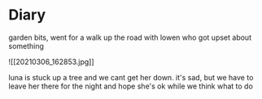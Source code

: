 # Diary

garden bits, went for a walk up the road with lowen who got upset about something

![[20210306_162853.jpg]]

luna is stuck up a tree and we cant get her down. it's sad, but we have to leave her there for the night and hope she's ok while we think what to do